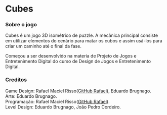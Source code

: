 # Cubes

### Sobre o jogo
Cubes é um jogo 3D isométrico de puzzle. A mecânica principal consiste em utilizar elementos do cenário para matar os cubos e assim usá-los para criar um caminho até o final da fase.

Começou a ser desenvolvido na materia de Projeto de Jogos e Entretenimento Digital do curso de Design de Jogos e Entretenimento Digital.


### Creditos
Game Design: Rafael Maciel Risso([GitHub Rafael](https://github.com/PaxtelR)), Eduardo Brugnago.    
Arte: Eduardo Brugnago.    
Programação: Rafael Maciel Risso([GitHub Rafael](https://github.com/PaxtelR)).    
Level Design: Eduardo Brugnago, João Pedro Cordeiro.    
